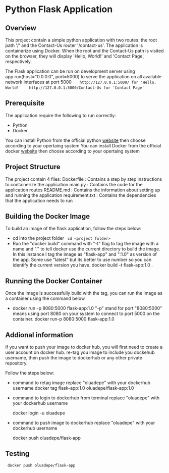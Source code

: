 # Python Flask Application

## Overview
This project contain a simple python application with two routes: the root path '/' and the Contact-Us router '/contact-us'. The application is containerize using Docker. When the root and the Contact-Us path is visited on the browser, they will display 'Hello, World!' and 'Contact Page', respectively.

The Flask application can be run on development server using app.run(host="0.0.0.0", port=5000) to serve the application on all available network interfaces at port 5000
```    http://127.0.0.1:5000/ for 'Hello, World!' ```
```    http://127.0.0.1:5000/Contact-Us for 'Contact Page' ```

## Prerequisite
   The application require the following to run correctly:
   - Python
   - Docker

   You can install Python from the official python <a href="https://www.python.org/downloads/">website</a> then choose according to your opertaing system
   You can install Docker from the official docker <a href="https://docs.docker.com/get-docker/">website</a>  then choose according to your opertaing system

## Project Structure
   The project contain 4 files:
   Dockerfile : Contains a step by step instructions to containerize the application
   main.py : Contains the code for the application routes
   README.md : Contains the information about setting up and running the application
   requirement.txt : Contains the dependencies that the application needs to run

## Building the Docker Image
   To build an image of the flask application, follow the steps below:
   - cd into the project folder 
    ``` cd <project folder>```
   - Run the "docker build" command with "-t" flag to tag the image with a name and "." to tell docker use the current directory to build the image. In this instance I tag the image as "flask-app" and ":1.0" as version of the app. Some use "latest" but its better to use number so you can identify the current version you have. 
     docker build -t flask-app:1.0 .

## Running the Docker Container
   Once the image is successfully build with the tag, you can run the image as a container using the command below
   - docker run -p 8080:5000 flask-app:1.0 "-p" stand for port "8080:5000" means using port 8080 on your system to connect to port 5000 on the container.
     docker run-p 8080:5000 flask-app:1.0
## Addional information
   If you want to push your image to docker hub, you will first need to create a user account on docker hub. re-tag you image to include you dockehub username, then push the image to dockerhub or any other private repository.
    
   Follow the steps below:
   - command  to retag image 
   replace "oluadepe" with your dockerhub username
    docker tag flask-app:1.0 oluadepe/flask-app:1.0

   - command to login to dockerhub from terminal 
    replace "oluadepe" with your dockerhub username
      
      docker login -u oluadepe
   
   - command to push image to dockerhub
    replace "oluadepe" with your dockerhub username
     
      docker push oluadepe/flask-app

## Testing 
 
     docker push oluadepe/flask-app